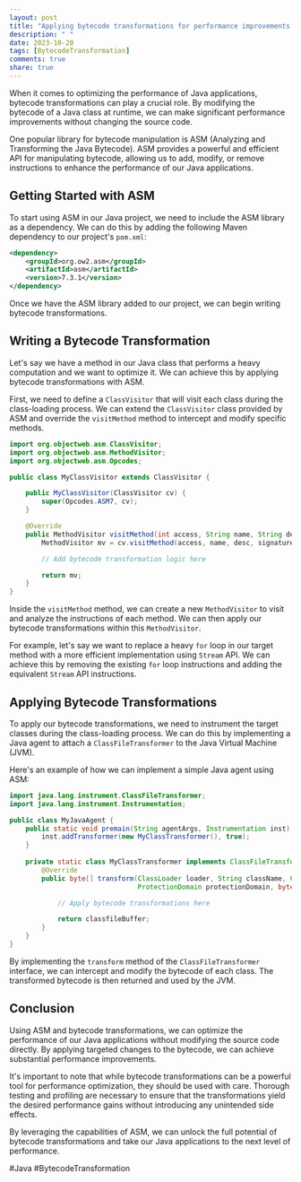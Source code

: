 ```yaml
---
layout: post
title: "Applying bytecode transformations for performance improvements with ASM Library"
description: " "
date: 2023-10-20
tags: [BytecodeTransformation]
comments: true
share: true
---
```


When it comes to optimizing the performance of Java applications, bytecode transformations can play a crucial role. By modifying the bytecode of a Java class at runtime, we can make significant performance improvements without changing the source code.

One popular library for bytecode manipulation is ASM (Analyzing and Transforming the Java Bytecode). ASM provides a powerful and efficient API for manipulating bytecode, allowing us to add, modify, or remove instructions to enhance the performance of our Java applications.

## Getting Started with ASM

To start using ASM in our Java project, we need to include the ASM library as a dependency. We can do this by adding the following Maven dependency to our project's `pom.xml`:

```xml
<dependency>
    <groupId>org.ow2.asm</groupId>
    <artifactId>asm</artifactId>
    <version>7.3.1</version>
</dependency>
```

Once we have the ASM library added to our project, we can begin writing bytecode transformations.

## Writing a Bytecode Transformation

Let's say we have a method in our Java class that performs a heavy computation and we want to optimize it. We can achieve this by applying bytecode transformations with ASM.

First, we need to define a `ClassVisitor` that will visit each class during the class-loading process. We can extend the `ClassVisitor` class provided by ASM and override the `visitMethod` method to intercept and modify specific methods.

```java
import org.objectweb.asm.ClassVisitor;
import org.objectweb.asm.MethodVisitor;
import org.objectweb.asm.Opcodes;

public class MyClassVisitor extends ClassVisitor {

    public MyClassVisitor(ClassVisitor cv) {
        super(Opcodes.ASM7, cv);
    }

    @Override
    public MethodVisitor visitMethod(int access, String name, String desc, String signature, String[] exceptions) {
        MethodVisitor mv = cv.visitMethod(access, name, desc, signature, exceptions);

        // Add bytecode transformation logic here

        return mv;
    }
}
```

Inside the `visitMethod` method, we can create a new `MethodVisitor` to visit and analyze the instructions of each method. We can then apply our bytecode transformations within this `MethodVisitor`.

For example, let's say we want to replace a heavy `for` loop in our target method with a more efficient implementation using `Stream` API. We can achieve this by removing the existing `for` loop instructions and adding the equivalent `Stream` API instructions.

## Applying Bytecode Transformations

To apply our bytecode transformations, we need to instrument the target classes during the class-loading process. We can do this by implementing a Java agent to attach a `ClassFileTransformer` to the Java Virtual Machine (JVM).

Here's an example of how we can implement a simple Java agent using ASM:

```java
import java.lang.instrument.ClassFileTransformer;
import java.lang.instrument.Instrumentation;

public class MyJavaAgent {
    public static void premain(String agentArgs, Instrumentation inst) {
        inst.addTransformer(new MyClassTransformer(), true);
    }
    
    private static class MyClassTransformer implements ClassFileTransformer {
        @Override
        public byte[] transform(ClassLoader loader, String className, Class<?> classBeingRedefined,
                                ProtectionDomain protectionDomain, byte[] classfileBuffer) {

            // Apply bytecode transformations here

            return classfileBuffer;
        }
    }
}
```

By implementing the `transform` method of the `ClassFileTransformer` interface, we can intercept and modify the bytecode of each class. The transformed bytecode is then returned and used by the JVM.

## Conclusion

Using ASM and bytecode transformations, we can optimize the performance of our Java applications without modifying the source code directly. By applying targeted changes to the bytecode, we can achieve substantial performance improvements.

It's important to note that while bytecode transformations can be a powerful tool for performance optimization, they should be used with care. Thorough testing and profiling are necessary to ensure that the transformations yield the desired performance gains without introducing any unintended side effects.

By leveraging the capabilities of ASM, we can unlock the full potential of bytecode transformations and take our Java applications to the next level of performance.

\#Java \#BytecodeTransformation